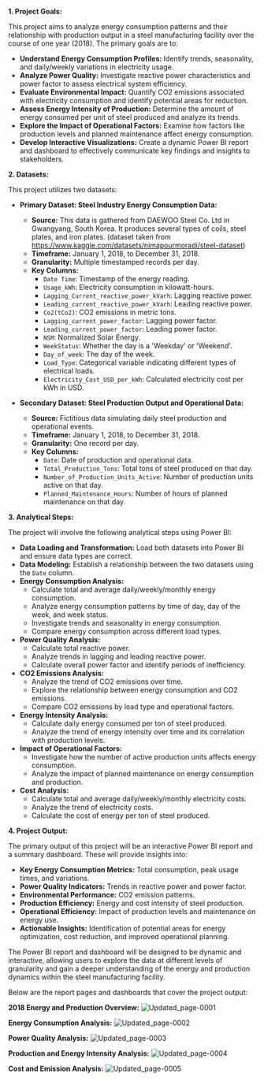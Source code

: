 **1\. Project Goals:**

This project aims to analyze energy consumption patterns and their relationship with production output in a steel manufacturing facility over the course of one year (2018). The primary goals are to:

*   **Understand Energy Consumption Profiles:** Identify trends, seasonality, and daily/weekly variations in electricity usage.
*   **Analyze Power Quality:** Investigate reactive power characteristics and power factor to assess electrical system efficiency.
*   **Evaluate Environmental Impact:** Quantify CO2 emissions associated with electricity consumption and identify potential areas for reduction.
*   **Assess Energy Intensity of Production:** Determine the amount of energy consumed per unit of steel produced and analyze its trends.
*   **Explore the Impact of Operational Factors:** Examine how factors like production levels and planned maintenance affect energy consumption.
*   **Develop Interactive Visualizations:** Create a dynamic Power BI report and dashboard to effectively communicate key findings and insights to stakeholders.

**2\. Datasets:**

This project utilizes two datasets:

*   **Primary Dataset: Steel Industry Energy Consumption Data:**
    
    *   **Source:** This data is gathered from DAEWOO Steel Co. Ltd in Gwangyang, South Korea. It produces several types of coils, steel plates, and iron plates. (dataset taken from https://www.kaggle.com/datasets/nimapourmoradi/steel-dataset) 
    *   **Timeframe:** January 1, 2018, to December 31, 2018.
    *   **Granularity:** Multiple timestamped records per day.
    *   **Key Columns:**
        *   `Date Time`: Timestamp of the energy reading.
        *   `Usage_kWh`: Electricity consumption in kilowatt-hours.
        *   `Lagging_Current_reactive_power_kVarh`: Lagging reactive power.
        *   `Leading_current_reactive_power_kVarh`: Leading reactive power.
        *   `Co2(tCo2)`: CO2 emissions in metric tons.
        *   `Lagging_current_power_factor`: Lagging power factor.
        *   `Leading_current_power_factor`: Leading power factor.
        *   `NSM`: Normalized Solar Energy.
        *   `WeekStatus`: Whether the day is a 'Weekday' or 'Weekend'.
        *   `Day_of_week`: The day of the week.
        *   `Load_Type`: Categorical variable indicating different types of electrical loads.
        *   `Electricity_Cost_USD_per_kWh`: Calculated electricity cost per kWh in USD.
    
*   **Secondary Dataset: Steel Production Output and Operational Data:**
    
    *   **Source:** Fictitious data simulating daily steel production and operational events.
    *   **Timeframe:** January 1, 2018, to December 31, 2018.
    *   **Granularity:** One record per day.
    *   **Key Columns:**
        *   `Date`: Date of production and operational data.
        *   `Total_Production_Tons`: Total tons of steel produced on that day.
        *   `Number_of_Production_Units_Active`: Number of production units active on that day.
        *   `Planned_Maintenance_Hours`: Number of hours of planned maintenance on that day.

**3\. Analytical Steps:**

The project will involve the following analytical steps using Power BI:

*   **Data Loading and Transformation:** Load both datasets into Power BI and ensure data types are correct.
*   **Data Modeling:** Establish a relationship between the two datasets using the `Date` column.
*   **Energy Consumption Analysis:**
    *   Calculate total and average daily/weekly/monthly energy consumption.
    *   Analyze energy consumption patterns by time of day, day of the week, and week status.
    *   Investigate trends and seasonality in energy consumption.
    *   Compare energy consumption across different load types.
*   **Power Quality Analysis:**
    *   Calculate total reactive power.
    *   Analyze trends in lagging and leading reactive power.
    *   Calculate overall power factor and identify periods of inefficiency.
*   **CO2 Emissions Analysis:**
    *   Analyze the trend of CO2 emissions over time.
    *   Explore the relationship between energy consumption and CO2 emissions.
    *   Compare CO2 emissions by load type and operational factors.
*   **Energy Intensity Analysis:**
    *   Calculate daily energy consumed per ton of steel produced.
    *   Analyze the trend of energy intensity over time and its correlation with production levels.
*   **Impact of Operational Factors:**
    *   Investigate how the number of active production units affects energy consumption.
    *   Analyze the impact of planned maintenance on energy consumption and production.
*   **Cost Analysis:**
    *   Calculate total and average daily/weekly/monthly electricity costs.
    *   Analyze the trend of electricity costs.
    *   Calculate the cost of energy per ton of steel produced.

**4\. Project Output:**

The primary output of this project will be an interactive Power BI report and a summary dashboard. These will provide insights into:

*   **Key Energy Consumption Metrics:** Total consumption, peak usage times, and variations.
*   **Power Quality Indicators:** Trends in reactive power and power factor.
*   **Environmental Performance:** CO2 emission patterns.
*   **Production Efficiency:** Energy and cost intensity of steel production.
*   **Operational Efficiency:** Impact of production levels and maintenance on energy use.
*   **Actionable Insights:** Identification of potential areas for energy optimization, cost reduction, and improved operational planning.

The Power BI report and dashboard will be designed to be dynamic and interactive, allowing users to explore the data at different levels of granularity and gain a deeper understanding of the energy and production dynamics within the steel manufacturing facility.

Below are the report pages and dashboards that cover the project output:

**2018 Energy and Production Overview:**
![Updated_page-0001](https://github.com/user-attachments/assets/caddf3c5-e770-4eda-bc50-beef393eb867)

**Energy Consumption Analysis:**
![Updated_page-0002](https://github.com/user-attachments/assets/fb623d64-4a22-4d30-8d87-6a2caa6fe974)

**Power Quality Analysis:**
![Updated_page-0003](https://github.com/user-attachments/assets/bba69b7f-8465-4b0a-9ce0-ec22446e35e5)

**Production and Energy Intensity Analysis:**
![Updated_page-0004](https://github.com/user-attachments/assets/8dd23aa4-9f51-401c-9aa2-7e2e9c006a45)

**Cost and Emission Analysis:**
![Updated_page-0005](https://github.com/user-attachments/assets/ad468638-144f-4573-afc4-8649fbcc9209)
